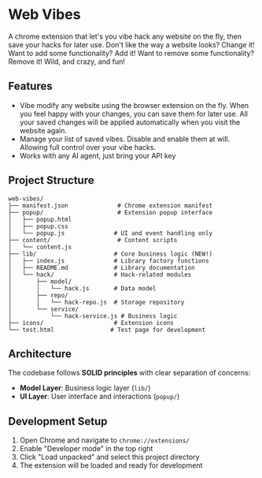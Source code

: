 # Web Vibes

A chrome extension that let's you vibe hack any website on the fly, then save
your hacks for later use. Don't like the way a website looks? Change it! Want to
add some functionality? Add it! Want to remove some functionality? Remove it!
Wild, and crazy, and fun!

## Features 
- Vibe modify any website using the browser extension on the fly. When you feel 
  happy with your changes, you can save them for later use. All your saved 
  changes will be applied automatically when you visit the website again.
- Manage your list of saved vibes. Disable and enable them at will. Allowing full
  control over your vibe hacks.
- Works with any AI agent, just bring your API key

## Project Structure

```
web-vibes/
├── manifest.json              # Chrome extension manifest
├── popup/                     # Extension popup interface
│   ├── popup.html
│   ├── popup.css
│   └── popup.js              # UI and event handling only
├── content/                   # Content scripts
│   └── content.js
├── lib/                      # Core business logic (NEW!)
│   ├── index.js              # Library factory functions
│   ├── README.md             # Library documentation
│   └── hack/                 # Hack-related modules
│       ├── model/
│       │   └── hack.js       # Data model
│       ├── repo/
│       │   └── hack-repo.js  # Storage repository
│       └── service/
│           └── hack-service.js # Business logic
├── icons/                    # Extension icons
└── test.html                # Test page for development
```

## Architecture

The codebase follows **SOLID principles** with clear separation of concerns:

- **Model Layer**: Business logic layer (`lib/`)
- **UI Layer**: User interface and interactions (`popup/`)

## Development Setup

1. Open Chrome and navigate to `chrome://extensions/`
2. Enable "Developer mode" in the top right
3. Click "Load unpacked" and select this project directory
4. The extension will be loaded and ready for development

